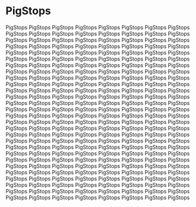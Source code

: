 # PigStops

PigStops PigStops PigStops PigStops PigStops PigStops PigStops PigStops PigStops PigStops PigStops PigStops PigStops PigStops PigStops PigStops PigStops PigStops PigStops PigStops PigStops PigStops PigStops PigStops PigStops PigStops PigStops PigStops PigStops PigStops PigStops PigStops PigStops PigStops PigStops PigStops PigStops PigStops PigStops PigStops PigStops PigStops PigStops PigStops PigStops PigStops PigStops PigStops PigStops PigStops PigStops PigStops PigStops PigStops PigStops PigStops PigStops PigStops PigStops PigStops PigStops PigStops PigStops PigStops PigStops PigStops PigStops PigStops PigStops PigStops PigStops PigStops PigStops PigStops PigStops PigStops PigStops PigStops PigStops PigStops PigStops PigStops PigStops PigStops PigStops PigStops PigStops PigStops PigStops PigStops PigStops PigStops PigStops PigStops PigStops PigStops PigStops PigStops PigStops PigStops PigStops PigStops PigStops PigStops PigStops PigStops PigStops PigStops PigStops PigStops PigStops PigStops PigStops PigStops PigStops PigStops PigStops PigStops PigStops PigStops PigStops PigStops PigStops PigStops PigStops PigStops PigStops PigStops PigStops PigStops PigStops PigStops PigStops PigStops PigStops PigStops PigStops PigStops PigStops PigStops PigStops PigStops PigStops PigStops PigStops PigStops PigStops PigStops PigStops PigStops PigStops PigStops PigStops PigStops PigStops PigStops PigStops PigStops PigStops PigStops PigStops PigStops PigStops PigStops PigStops PigStops PigStops PigStops PigStops PigStops PigStops PigStops PigStops PigStops PigStops PigStops PigStops PigStops PigStops PigStops PigStops PigStops PigStops PigStops PigStops PigStops PigStops PigStops PigStops PigStops PigStops PigStops PigStops PigStops PigStops PigStops PigStops PigStops PigStops PigStops PigStops PigStops PigStops PigStops PigStops PigStops PigStops PigStops PigStops PigStops PigStops PigStops PigStops PigStops PigStops PigStops PigStops PigStops PigStops PigStops PigStops PigStops PigStops PigStops 
